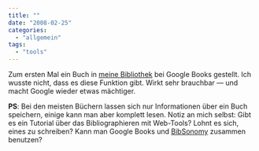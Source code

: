 ```yaml
---
title: ""
date: "2008-02-25"
categories: 
  - "allgemein"
tags: 
  - "tools"
---
```


Zum ersten Mal ein Buch in [meine Bibliothek](http://books.google.at/books?as_list=BDebkvzgQ5sn_xcOQ2aRXGhRpHN6SNAqsYcpYyGpiZostV6idiw&hl=de "Bibliothek von Heinz Wittenbrink - Google Buchsuche") bei Google Books gestellt. Ich wusste nicht, dass es diese Funktion gibt. Wirkt sehr brauchbar — und macht Google wieder etwas mächtiger.

**PS**: Bei den meisten Büchern lassen sich nur Informationen über ein Buch speichern, einige kann man aber komplett lesen. Notiz an mich selbst: Gibt es ein Tutorial über das Bibliographieren mit Web-Tools? Lohnt es sich, eines zu schreiben? Kann man Google Books und [BibSonomy](http://www.bibsonomy.org/ "BibSonomy ::") zusammen benutzen?
